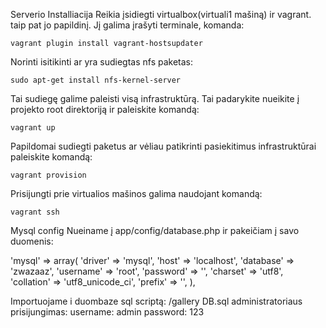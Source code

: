 Serverio Installiacija
Reikia įsidiegti virtualbox(virtuali1 mašiną) ir vagrant. taip pat jo papildinį. Jį galima įrašyti terminale, komanda:

    vagrant plugin install vagrant-hostsupdater

Norinti isitikinti ar yra sudiegtas nfs paketas:

    sudo apt-get install nfs-kernel-server

Tai sudiegę galime paleisti visą infrastruktūrą. Tai padarykite nueikite į projekto root direktoriją ir paleiskite komandą:

    vagrant up

Papildomai sudiegti paketus ar vėliau patikrinti pasiekitimus infrastruktūrai paleiskite komandą:

    vagrant provision

Prisijungti prie virtualios mašinos galima naudojant komandą:

    vagrant ssh

Mysql config
Nueiname į app/config/database.php ir pakeičiam į savo duomenis:

'mysql' => array(
	'driver'    => 'mysql',
	'host'      => 'localhost',
	'database'  => 'zwazaaz',
	'username'  => 'root',
	'password'  => '',
	'charset'   => 'utf8',
	'collation' => 'utf8_unicode_ci',
	'prefix'    => '',
),

Importuojame i duombaze sql scriptą: /gallery DB.sql
administratoriaus prisijungimas:
username: admin
password: 123